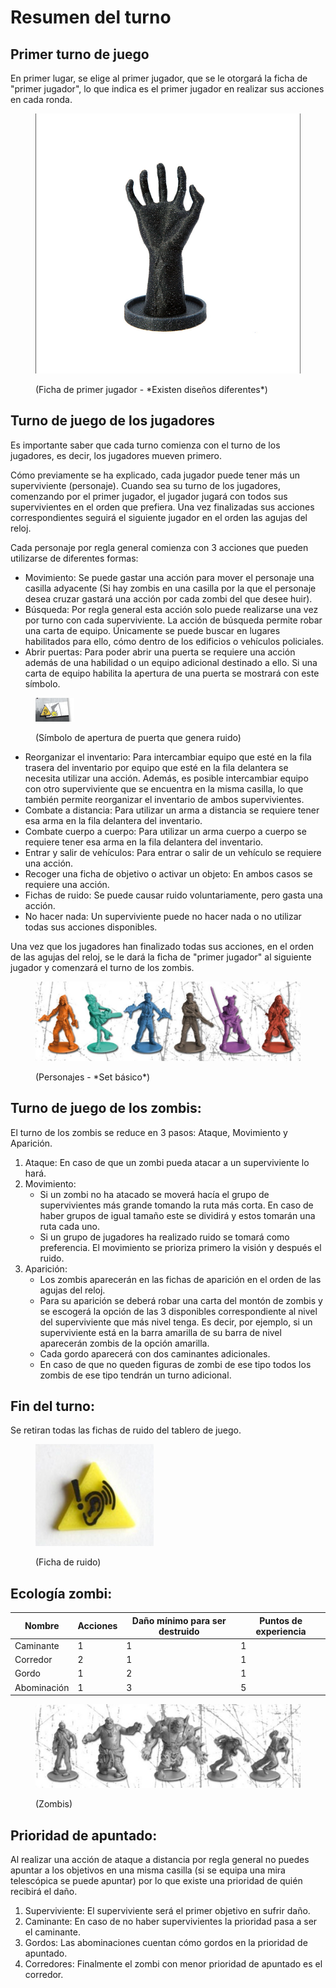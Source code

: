 # Resumen del turno



## Primer turno de juego

En primer lugar, se elige al primer jugador, que se le otorgará la ficha de "primer jugador", lo que indica es el primer jugador en realizar sus acciones en cada ronda.



<figure><img src="../.gitbook/assets/Captura ficha primer jugador.png" alt=""><figcaption><p>(Ficha de primer jugador - *Existen diseños diferentes*)</p></figcaption></figure>





## Turno de juego de los jugadores

Es importante saber que cada turno comienza con el turno de los jugadores, es decir, los jugadores mueven primero.

Cómo previamente se ha explicado, cada jugador puede tener más un superviviente (personaje). Cuando sea su turno de los jugadores, comenzando por el primer jugador, el jugador jugará con todos sus supervivientes en el orden que prefiera. Una vez finalizadas sus acciones correspondientes seguirá el siguiente jugador en el orden las agujas del reloj.

Cada personaje por regla general comienza con 3 acciones que pueden utilizarse de diferentes formas:

* Movimiento: Se puede gastar una acción para mover el personaje una casilla adyacente (Si hay zombis en una casilla por la que el personaje desea cruzar gastará una acción por cada zombi del que desee huir).
* Búsqueda: Por regla general esta acción solo puede realizarse una vez por turno con cada superviviente. La acción de búsqueda permite robar una carta de equipo. Únicamente se puede buscar en lugares habilitados para ello, cómo dentro de los edificios o vehículos policiales.
* Abrir puertas: Para poder abrir una puerta se requiere una acción además de una habilidad o un equipo adicional destinado a ello. Si una carta de equipo habilita la apertura de una puerta se mostrará con este símbolo.&#x20;

<figure><img src="../.gitbook/assets/Captura de abrir puerta.png" alt="" width="62"><figcaption><p>(Símbolo de apertura de puerta que genera ruido)</p></figcaption></figure>



* Reorganizar el inventario: Para intercambiar equipo que esté en la fila trasera del inventario por equipo que esté en la fila delantera se necesita utilizar una acción. Además, es posible intercambiar equipo con otro superviviente que se encuentra en la misma casilla, lo que también permite reorganizar el inventario de ambos supervivientes.
* Combate a distancia: Para utilizar un arma a distancia se requiere tener esa arma en la fila delantera del inventario.
* Combate cuerpo a cuerpo: Para utilizar un arma cuerpo a cuerpo se requiere tener esa arma en la fila delantera del inventario.
* Entrar y salir de vehículos: Para entrar o salir de un vehículo se requiere una acción.
* Recoger una ficha de objetivo o activar un objeto: En ambos casos se requiere una acción.
* Fichas de ruido: Se puede causar ruido voluntariamente, pero gasta una acción.
* No hacer nada: Un superviviente puede no hacer nada o no utilizar todas sus acciones disponibles.

Una vez que los jugadores han finalizado todas sus acciones, en el orden de las agujas del reloj, se le dará la ficha de "primer jugador" al siguiente jugador y comenzará el turno de los zombis.

<figure><img src="../.gitbook/assets/Captura de personajes zombicide.jpg" alt=""><figcaption><p>(Personajes - *Set básico*)</p></figcaption></figure>



## Turno de juego de los zombis:

El turno de los zombis se reduce en 3 pasos: Ataque, Movimiento y Aparición.

1. Ataque: En caso de que un zombi pueda atacar a un superviviente lo hará.
2. Movimiento:
   * Si un zombi no ha atacado se moverá hacía el grupo de supervivientes más grande tomando la ruta más corta. En caso de haber grupos de igual tamaño este se dividirá y estos tomarán una ruta cada uno.
   * Si un grupo de jugadores ha realizado ruido se tomará como preferencia. El movimiento se prioriza primero la visión y después el ruido.
3. Aparición:
   * Los zombis aparecerán en las fichas de aparición en el orden de las agujas del reloj.
   * Para su aparición se deberá robar una carta del montón de zombis y se escogerá la opción de las 3 disponibles correspondiente al nivel del superviviente que más nivel tenga. Es decir, por ejemplo, si un superviviente está en la barra amarilla de su barra de nivel aparecerán zombis de la opción amarilla.
   * Cada gordo aparecerá con dos caminantes adicionales.
   * En caso de que no queden figuras de zombi de ese tipo todos los zombis de ese tipo tendrán un turno adicional.



## Fin del turno:

Se retiran todas las fichas de ruido del tablero de juego.

<figure><img src="../.gitbook/assets/Captura de ficha de ruido zombicide.jpg" alt="" width="189"><figcaption><p>(Ficha de ruido)</p></figcaption></figure>



## Ecología zombi:



<table data-full-width="true"><thead><tr><th>Nombre</th><th>Acciones</th><th>Daño mínimo para ser destruido</th><th>Puntos de experiencia</th></tr></thead><tbody><tr><td>Caminante</td><td>1</td><td>1</td><td>1</td></tr><tr><td>Corredor</td><td>2</td><td>1</td><td>1</td></tr><tr><td>Gordo</td><td>1</td><td>2</td><td>1</td></tr><tr><td>Abominación</td><td>1</td><td>3</td><td>5</td></tr></tbody></table>

<figure><img src="../.gitbook/assets/Captura de zombis zombicide (1).jpg" alt=""><figcaption><p>(Zombis)</p></figcaption></figure>



## Prioridad de apuntado:

Al realizar una acción de ataque a distancia por regla general no puedes apuntar a los objetivos en una misma casilla (si se equipa una mira telescópica se puede apuntar) por lo que existe una prioridad de quién recibirá el daño.

1. Superviviente: El superviviente será el primer objetivo en sufrir daño.
2. Caminante: En caso de no haber supervivientes la prioridad pasa a ser el caminante.
3. Gordos: Las abominaciones cuentan cómo gordos en la prioridad de apuntado.
4. Corredores: Finalmente el zombi con menor prioridad de apuntado es el corredor.
